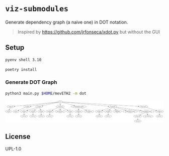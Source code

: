 # `viz-submodules`

Generate dependency graph (a naive one) in DOT notation. 

> Inspired by https://github.com/jrfonseca/xdot.py but without the GUI

## Setup

```bash
pyenv shell 3.10
```

```bash
poetry install
```

### Generate DOT Graph

```bash
python3 main.py $HOME/mevETH2 -m dot
```


![](./assets/example.svg)

## License

UPL-1.0
